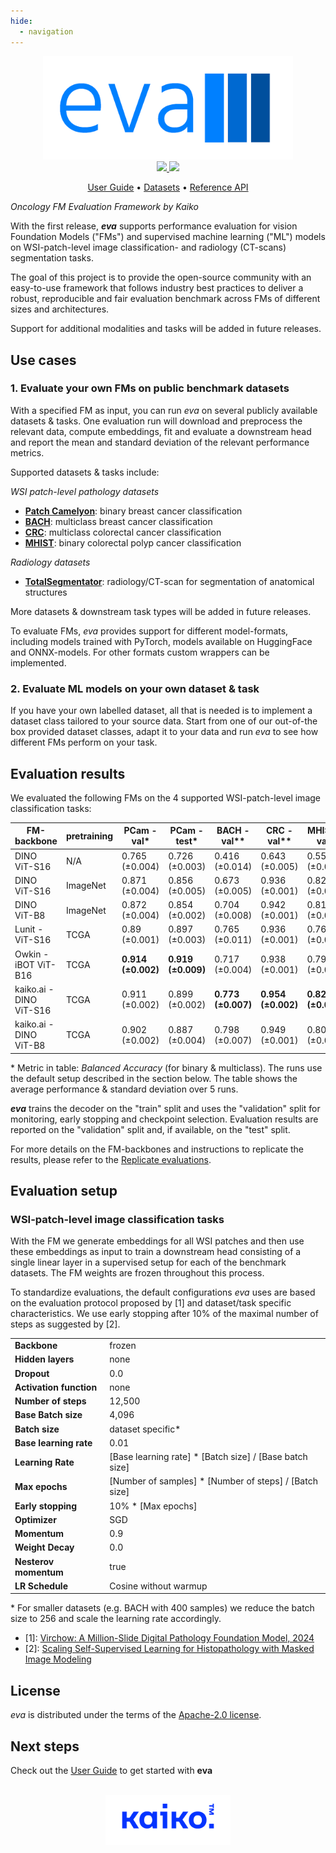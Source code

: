 ```yaml
---
hide:
  - navigation
---
```


<div align="center">

<img src="./images/eva-logo.png" width="400">

<br />


<a href="https://www.python.org/">
  <img src="https://img.shields.io/badge/-Python_3.11-blue?logo=python&logoColor=white" />
</a>
<a href="https://www.apache.org/licenses/LICENSE-2.0">
  <img src="https://img.shields.io/badge/License-Apache%202.0-blue.svg" />
</a>

<br />

<p align="center">
  <a href="user-guide">User Guide</a> •
  <a href="datasets">Datasets</a> •
  <a href="reference">Reference API</a>
</p>

</div>

_Oncology FM Evaluation Framework by Kaiko_

With the first release, ***eva*** supports performance evaluation for vision Foundation Models ("FMs") and supervised machine learning ("ML") models on WSI-patch-level image classification- and radiology (CT-scans) segmentation tasks.

The goal of this project is to provide the open-source community with an easy-to-use framework that follows industry best practices to deliver a robust, reproducible and fair evaluation benchmark across FMs of different sizes and architectures.

Support for additional modalities and tasks will be added in future releases.

## Use cases

### 1. Evaluate your own FMs on public benchmark datasets

With a specified FM as input, you can run *eva* on several publicly available datasets & tasks. One evaluation run will download and preprocess the relevant data, compute embeddings, fit and evaluate a downstream head and report the mean and standard deviation of the relevant performance metrics.

Supported datasets & tasks include:

*WSI patch-level pathology datasets*

-	**[Patch Camelyon](datasets/patch_camelyon.md)**: binary breast cancer classification
-	**[BACH](datasets/bach.md)**: multiclass breast cancer classification
-	**[CRC](datasets/crc.md)**: multiclass colorectal cancer classification
-	**[MHIST](datasets/mhist.md)**: binary colorectal polyp cancer classification

*Radiology datasets*

-	**[TotalSegmentator](datasets/total_segmentator.md)**: radiology/CT-scan for segmentation of anatomical structures

More datasets & downstream task types will be added in future releases.

To evaluate FMs, *eva* provides support for different model-formats, including models trained with PyTorch, models available on HuggingFace and ONNX-models. For other formats custom wrappers can be implemented.


### 2. Evaluate ML models on your own dataset & task

If you have your own labelled dataset, all that is needed is to implement a dataset class tailored to your source data. Start from one of our out-of-the box provided dataset classes, adapt it to your data and run *eva* to see how different FMs perform on your task.

## Evaluation results

We evaluated the following FMs on the 4 supported WSI-patch-level image classification tasks:

| FM-backbone                 | pretraining | PCam - val*      | PCam - test*    | BACH - val**    | CRC - val**     | MHIST - val* |
|-----------------------------|-------------|------------------|-----------------|-----------------|-----------------|--------------|
| DINO ViT-S16                | N/A         | 0.765 (±0.004) | 0.726 (±0.003) | 0.416 (±0.014)  | 0.643 (±0.005)	| 0.551 (±0.017)|
| DINO ViT-S16                | ImageNet    | 0.871 (±0.004) | 0.856 (±0.005) | 0.673 (±0.005) | 0.936 (±0.001) | 0.823 (±0.006)|
| DINO ViT-B8        	        | ImageNet    | 0.872 (±0.004) | 0.854 (±0.002) | 0.704 (±0.008)  | 0.942 (±0.001) | 0.813 (±0.003)|
| Lunit - ViT-S16             | TCGA        | 0.89 (±0.001) | 0.897 (±0.003) | 0.765 (±0.011) | 0.936 (±0.001)| 0.762 (±0.004)| 
| Owkin - iBOT ViT-B16        | TCGA        | 	**0.914 (±0.002)** | **0.919 (±0.009)** | 0.717 (±0.004) | 0.938 (±0.001)| 0.799 (±0.003)| 
| kaiko.ai - DINO ViT-S16	    | TCGA        | 0.911 (±0.002) | 0.899 (±0.002)  | **0.773 (±0.007)** | **0.954 (±0.002)** | **0.829 (±0.004)**|
| kaiko.ai - DINO ViT-B8      | TCGA        | 0.902 (±0.002) | 0.887 (±0.004) | 0.798 (±0.007) | 0.949 (±0.001) | 0.803 (±0.004)| 

\* Metric in table: *Balanced Accuracy* (for binary & multiclass). The runs use the default setup described in the section below. The table shows the average performance & standard deviation over 5 runs.

***eva*** trains the decoder on the "train" split and uses the "validation" split for monitoring, early stopping and checkpoint selection. Evaluation results are reported on the "validation" split and, if available, on the "test" split.

For more details on the FM-backbones and instructions to replicate the results, please refer to the [Replicate evaluations](user-guide/advanced/replicate_evaluations.md).

## Evaluation setup

### WSI-patch-level image classification tasks
With the FM we generate embeddings for all WSI patches and then use these embeddings as input to train a downstream head consisting of a single linear layer in a supervised setup for each of the benchmark datasets. The FM weights are frozen throughout this process.

To standardize evaluations, the default configurations *eva* uses are based on the evaluation protocol proposed by [1] and dataset/task specific characteristics. We use early stopping after 10% of the maximal number of steps as suggested by [2].

|                         |                           |
|-------------------------|---------------------------|
| **Backbone**            | frozen                    |
| **Hidden layers**       | none                      |
| **Dropout**             | 0.0                       |
| **Activation function** | none                      |
| **Number of steps**     | 12,500                    |
| **Base Batch size**     | 4,096                     |
| **Batch size**          | dataset specific*         |
| **Base learning rate**  | 0.01                      |
| **Learning Rate**       | [Base learning rate] * [Batch size] / [Base batch size]   |
| **Max epochs**          | [Number of samples] * [Number of steps] /  [Batch size]  |
| **Early stopping**      | 10% * [Max epochs]  |
| **Optimizer**           | SGD                       |
| **Momentum**            | 0.9                       |
| **Weight Decay**        | 0.0                       |
| **Nesterov momentum**   | true                      |
| **LR Schedule**         | Cosine without warmup     |

\* For smaller datasets (e.g. BACH with 400 samples) we reduce the batch size to 256 and scale the learning rate accordingly.

- [1]: [Virchow: A Million-Slide Digital Pathology Foundation Model, 2024](https://arxiv.org/pdf/2309.07778.pdf)
- [2]: [Scaling Self-Supervised Learning for Histopathology with Masked Image Modeling](https://www.medrxiv.org/content/10.1101/2023.07.21.23292757v1.full.pdf)

## License

*eva* is distributed under the terms of the [Apache-2.0 license](https://github.com/kaiko-ai/eva?tab=Apache-2.0-1-ov-file#readme).

## Next steps

Check out the [User Guide](user-guide/index.md) to get started with **eva**

<br />

<div align="center">
  <img src="images/kaiko-logo.png" width="200">
</div>
